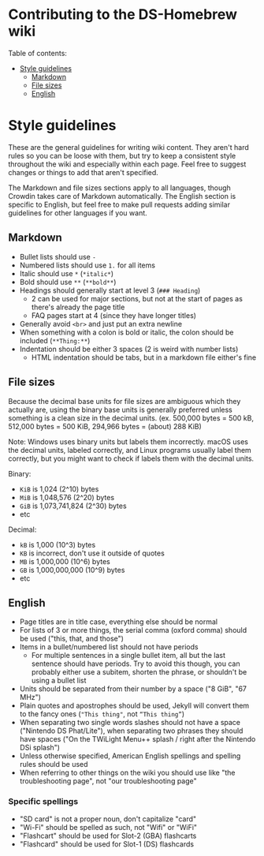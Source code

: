 # Contributing to the DS-Homebrew wiki

Table of contents:
- [Style guidelines](#Style-guidelines)
  - [Markdown](#Markdown)
  - [File sizes](#File-sizes)
  - [English](#English)

# Style guidelines
These are the general guidelines for writing wiki content. They aren't hard rules so you can be loose with them, but try to keep a consistent style throughout the wiki and especially within each page. Feel free to suggest changes or things to add that aren't specified.

The Markdown and file sizes sections apply to all languages, though Crowdin takes care of Markdown automatically. The English section is specific to English, but feel free to make pull requests adding similar guidelines for other languages if you want.

## Markdown
- Bullet lists should use `-`
- Numbered lists should use `1.` for all items
- Italic should use `*` (`*italic*`)
- Bold should use `**` (`**bold**`)
- Headings should generally start at level 3 (`### Heading`)
   - 2 can be used for major sections, but not at the start of pages as there's already the page title
   - FAQ pages start at 4 (since they have longer titles)
- Generally avoid `<br>` and just put an extra newline
- When something with a colon is bold or italic, the colon should be included (`**Thing:**`)
- Indentation should be either 3 spaces (2 is weird with number lists)
   - HTML indentation should be tabs, but in a markdown file either's fine

## File sizes
Because the decimal base units for file sizes are ambiguous which they actually are, using the binary base units is generally preferred unless something is a clean size in the decimal units. (ex. 500,000 bytes = 500 kB, 512,000 bytes = 500 KiB, 294,966 bytes = (about) 288 KiB)

Note: Windows uses binary units but labels them incorrectly. macOS uses the decimal units, labeled correctly, and Linux programs usually label them correctly, but you might want to check if labels them with the decimal units.

Binary:
- `KiB` is 1,024 (2^10) bytes
- `MiB` is 1,048,576 (2^20) bytes
- `GiB` is 1,073,741,824 (2^30) bytes
- etc

Decimal:
- `kB` is 1,000 (10^3) bytes
- `KB` is incorrect, don't use it outside of quotes
- `MB` is 1,000,000 (10^6) bytes
- `GB` is 1,000,000,000 (10^9) bytes
- etc

## English
- Page titles are in title case, everything else should be normal
- For lists of 3 or more things, the serial comma (oxford comma) should be used ("this, that, and those")
- Items in a bullet/numbered list should not have periods
   - For multiple sentences in a single bullet item, all but the last sentence should have periods. Try to avoid this though, you can probably either use a subitem, shorten the phrase, or shouldn't be using a bullet list
- Units should be separated from their number by a space ("8 GiB", "67 MHz")
- Plain quotes and apostrophes should be used, Jekyll will convert them to the fancy ones (`"This thing"`, not `“This thing”`)
- When separating two single words slashes should not have a space ("Nintendo DS Phat/Lite"), when separating two phrases they should have spaces ("On the TWiLight Menu++ splash / right after the Nintendo DSi splash")
- Unless otherwise specified, American English spellings and spelling rules should be used
- When referring to other things on the wiki you should use like "the troubleshooting page", not "our troubleshooting page"

### Specific spellings
- "SD card" is not a proper noun, don't capitalize "card"
- "Wi-Fi" should be spelled as such, not "Wifi" or "WiFi"
- "Flashcart" should be used for Slot-2 (GBA) flashcarts
- "Flashcard" should be used for Slot-1 (DS) flashcards
